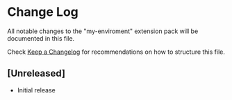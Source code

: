 # Change Log

All notable changes to the "my-enviroment" extension pack will be documented in this file.

Check [Keep a Changelog](http://keepachangelog.com/) for recommendations on how to structure this file.

## [Unreleased]

- Initial release

